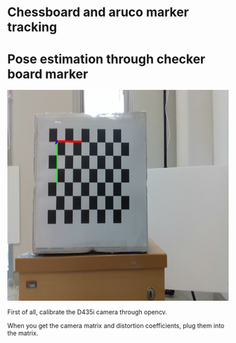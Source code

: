 # Chessboard and aruco marker tracking

# Pose estimation through checker board marker
<img src="opencv_object_tracking/image/detected_coordinate.png" width="680" height="480" />

First of all, calibrate the D435i camera through opencv.

When you get the camera matrix and distortion coefficients, plug them into the matrix.
